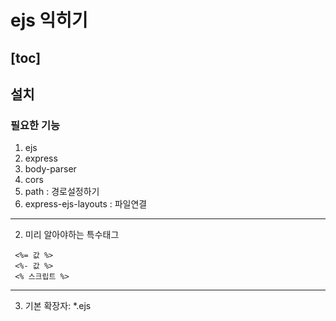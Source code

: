 # ejs 익히기
[toc]
---

##  설치

### 필요한 기능
1. ejs
1. express
2. body-parser
3. cors
4. path  : 경로설정하기
5. express-ejs-layouts : 파일연결

---

2. 미리 알아야하는 특수태그

``` ejs
 <%= 값 %>
 <%- 값 %>
 <% 스크립트 %>
```

---

3. 기본 확장자: *.ejs

